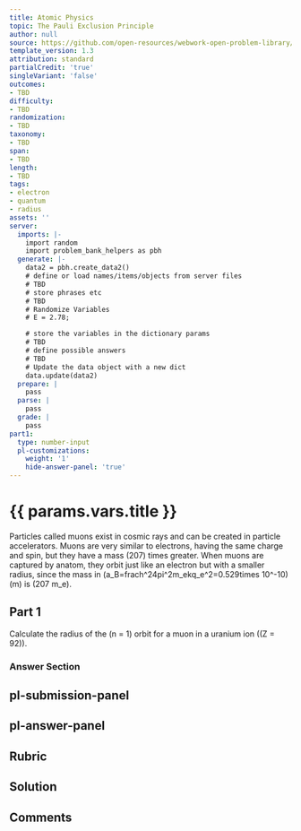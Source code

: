 ```yaml
---
title: Atomic Physics
topic: The Pauli Exclusion Principle
author: null
source: https://github.com/open-resources/webwork-open-problem-library/tree/master/Contrib/BrockPhysics/College_Physics_Urone/30.Atomic_Physics/30-09.The_Pauli_Exclusion_Principle/NU_U17_30_09_016.pg
template_version: 1.3
attribution: standard
partialCredit: 'true'
singleVariant: 'false'
outcomes:
- TBD
difficulty:
- TBD
randomization:
- TBD
taxonomy:
- TBD
span:
- TBD
length:
- TBD
tags:
- electron
- quantum
- radius
assets: ''
server:
  imports: |-
    import random
    import problem_bank_helpers as pbh
  generate: |-
    data2 = pbh.create_data2()
    # define or load names/items/objects from server files
    # TBD
    # store phrases etc
    # TBD
    # Randomize Variables
    # E = 2.78;

    # store the variables in the dictionary params
    # TBD
    # define possible answers
    # TBD
    # Update the data object with a new dict
    data.update(data2)
  prepare: |
    pass
  parse: |
    pass
  grade: |
    pass
part1:
  type: number-input
  pl-customizations:
    weight: '1'
    hide-answer-panel: 'true'
---
```


# {{ params.vars.title }} 


Particles called muons exist in cosmic rays and can be created in particle accelerators. Muons are very similar to electrons, having the same charge and spin, but they have a mass (207) times greater. When muons are captured by anatom, they orbit just like an electron but with a smaller radius, since the mass in (a_B=frach^24pi^2m_ekq_e^2=0.529times 10^-10) (m) is (207 m_e).

## Part 1 
Calculate the radius of the (n = 1) orbit for a muon in a uranium ion ((Z = 92)). 


 ### Answer Section


## pl-submission-panel 


## pl-answer-panel 


## Rubric 


## Solution 


## Comments 


